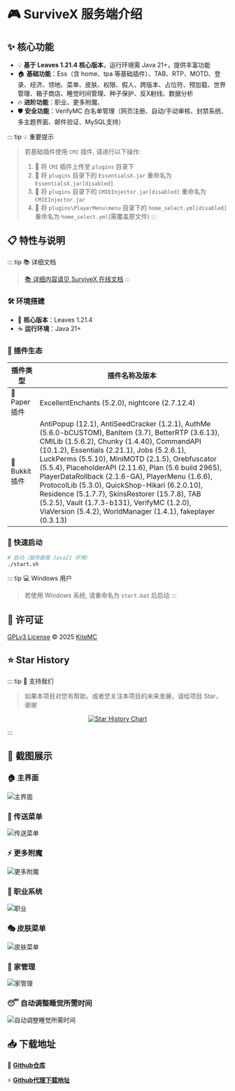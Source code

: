 # 🎮 SurviveX 服务端介绍

## ✨ 核心功能
- 💡 **基于 Leaves 1.21.4 核心版本**，运行环境需 Java 21+，提供丰富功能
- 🏠 **基础功能**：Ess（含 home、tpa 等基础插件）、TAB、RTP、MOTD、登录、经济、领地、菜单、皮肤、权限、假人、跨版本、占位符、预加载、世界管理、箱子商店、睡觉时间管理、种子保护、反X射线、数据分析
- 🔥 **进阶功能**：职业、更多附魔、
- 🛡️ **安全功能**：VerifyMC 白名单管理（网页注册、自动/手动审核、封禁系统、多主题界面、邮件验证、MySQL支持）

::: tip 💡 重要提示
> 若基础插件使用 `CMI` 插件, 请进行以下操作:
> 
> 1. 📁 将 `CMI` 插件上传至 `plugins` 目录下
> 2. 🔄 将 `plugins` 目录下的 `EssentialsX.jar` 重命名为 `EssentialsX.jar[disabled]`
> 3. 🔄 将 `plugins` 目录下的 `CMIEInjector.jar[disabled]` 重命名为 `CMIEInjector.jar`
> 4. 🔄 将 `plugins\PlayerMenu\menu` 目录下的 `home_select.yml[disabled]` 重命名为 `home_select.yml`(需覆盖原文件)
:::

## 📋 特性与说明

::: tip 📚 详细文档
> [📚 详细内容请见 SurviveX 在线文档](https://docs.Kite.cc/zh_Hans/survivex/guide/v1)
:::

### 🛠️ 环境搭建

- 🎯 **核心版本**：Leaves 1.21.4
- ☕ **运行环境**：Java 21+

### 🔌 插件生态

| 插件类型       | 插件名称及版本                                                                 |
|----------------|-------------------------------------------------------------------------------|
| 📄 Paper 插件     | ExcellentEnchants (5.2.0), nightcore (2.7.12.4)                            |
| 🔧 Bukkit 插件    | AntiPopup (12.1), AntiSeedCracker (1.2.1), AuthMe (5.6.0-bCUSTOM), BanItem (3.7), BetterRTP (3.6.13), CMILib (1.5.6.2), Chunky (1.4.40), CommandAPI (10.1.2), Essentials (2.21.1), Jobs (5.2.6.1), LuckPerms (5.5.10), MiniMOTD (2.1.5), Orebfuscator (5.5.4), PlaceholderAPI (2.11.6), Plan (5.6 build 2965), PlayerDataRollback (2.1.6-GA), PlayerMenu (1.6.6), ProtocolLib (5.3.0), QuickShop-Hikari (6.2.0.10), Residence (5.1.7.7), SkinsRestorer (15.7.8), TAB (5.2.5), Vault (1.7.3-b131), VerifyMC (1.2.0), ViaVersion (5.4.2), WorldManager (1.4.1), fakeplayer (0.3.13)          |

### 🚀 快速启动

```bash
# 启动（服务器需 Java21 环境）
./start.sh
```

::: tip 💻 Windows 用户
> 若使用 Windows 系统, 请重命名为 `start.bat` 后启动
:::

## 📄 许可证
[GPLv3 License](https://github.com/KiteMC/SurviveX/blob/ver/1.21.5/LICENSE) © 2025 [KiteMC](https://github.com/KiteMC/SurviveX)

## ⭐ Star History
::: tip 🌟 支持我们
> 如果本项目对您有帮助，或者您关注本项目的未来发展，请给项目 Star，谢谢 

<div align="center">

[![Star History Chart](https://api.star-history.com/svg?repos=KiteMC/SurviveX&type=Date)](https://www.star-history.com/#KiteMC/SurviveX&Date)

</div>

:::

## 📸 截图展示

### 🏠 主界面
![主界面](https://survivex.cn-nb1.rains3.com/guide/v1/x2.png)

### 🚀 传送菜单
![传送菜单](https://survivex.cn-nb1.rains3.com/guide/v1/x4.png)

### ⚡ 更多附魔
![更多附魔](https://survivex.cn-nb1.rains3.com/guide/v1/x3.png)

### 💼 职业系统
![职业](https://survivex.cn-nb1.rains3.com/guide/v1/x5.png)

### 🎭 皮肤菜单
![皮肤菜单](https://survivex.cn-nb1.rains3.com/guide/v1/x6.png)

### 🏡 家管理
![家管理](https://survivex.cn-nb1.rains3.com/guide/v1/x7.png)

### 😴 自动调整睡觉所需时间
![自动调整睡觉所需时间](https://survivex.cn-nb1.rains3.com/guide/v1/x8.png)

## 📥 下载地址

🔗 **[Github仓库](https://github.com/KiteMC/SurviveX)**

⚡ **[Github代理下载地址](https://gh-proxy.com/github.com/KiteMC/SurviveX/archive/refs/heads/ver/1.21.5.zip)**